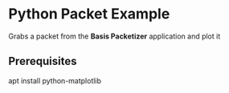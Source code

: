 # Python Packet Example

Grabs a packet from the **Basis Packetizer** application and plot it

## Prerequisites
apt install python-matplotlib

